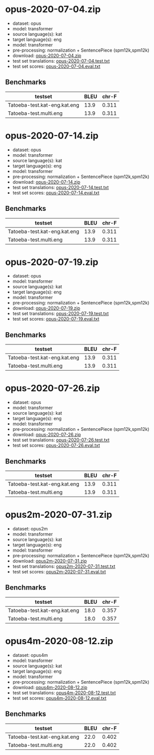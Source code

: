 # opus-2020-07-04.zip

* dataset: opus
* model: transformer
* source language(s): kat
* target language(s): eng
* model: transformer
* pre-processing: normalization + SentencePiece (spm12k,spm12k)
* download: [opus-2020-07-04.zip](https://object.pouta.csc.fi/Tatoeba-MT-models/ccs-eng/opus-2020-07-04.zip)
* test set translations: [opus-2020-07-04.test.txt](https://object.pouta.csc.fi/Tatoeba-MT-models/ccs-eng/opus-2020-07-04.test.txt)
* test set scores: [opus-2020-07-04.eval.txt](https://object.pouta.csc.fi/Tatoeba-MT-models/ccs-eng/opus-2020-07-04.eval.txt)

## Benchmarks

| testset               | BLEU  | chr-F |
|-----------------------|-------|-------|
| Tatoeba-test.kat-eng.kat.eng 	| 13.9 	| 0.311 |
| Tatoeba-test.multi.eng 	| 13.9 	| 0.311 |

# opus-2020-07-14.zip

* dataset: opus
* model: transformer
* source language(s): kat
* target language(s): eng
* model: transformer
* pre-processing: normalization + SentencePiece (spm12k,spm12k)
* download: [opus-2020-07-14.zip](https://object.pouta.csc.fi/Tatoeba-MT-models/ccs-eng/opus-2020-07-14.zip)
* test set translations: [opus-2020-07-14.test.txt](https://object.pouta.csc.fi/Tatoeba-MT-models/ccs-eng/opus-2020-07-14.test.txt)
* test set scores: [opus-2020-07-14.eval.txt](https://object.pouta.csc.fi/Tatoeba-MT-models/ccs-eng/opus-2020-07-14.eval.txt)

## Benchmarks

| testset               | BLEU  | chr-F |
|-----------------------|-------|-------|
| Tatoeba-test.kat-eng.kat.eng 	| 13.9 	| 0.311 |
| Tatoeba-test.multi.eng 	| 13.9 	| 0.311 |

# opus-2020-07-19.zip

* dataset: opus
* model: transformer
* source language(s): kat
* target language(s): eng
* model: transformer
* pre-processing: normalization + SentencePiece (spm12k,spm12k)
* download: [opus-2020-07-19.zip](https://object.pouta.csc.fi/Tatoeba-MT-models/ccs-eng/opus-2020-07-19.zip)
* test set translations: [opus-2020-07-19.test.txt](https://object.pouta.csc.fi/Tatoeba-MT-models/ccs-eng/opus-2020-07-19.test.txt)
* test set scores: [opus-2020-07-19.eval.txt](https://object.pouta.csc.fi/Tatoeba-MT-models/ccs-eng/opus-2020-07-19.eval.txt)

## Benchmarks

| testset               | BLEU  | chr-F |
|-----------------------|-------|-------|
| Tatoeba-test.kat-eng.kat.eng 	| 13.9 	| 0.311 |
| Tatoeba-test.multi.eng 	| 13.9 	| 0.311 |

# opus-2020-07-26.zip

* dataset: opus
* model: transformer
* source language(s): kat
* target language(s): eng
* model: transformer
* pre-processing: normalization + SentencePiece (spm12k,spm12k)
* download: [opus-2020-07-26.zip](https://object.pouta.csc.fi/Tatoeba-MT-models/ccs-eng/opus-2020-07-26.zip)
* test set translations: [opus-2020-07-26.test.txt](https://object.pouta.csc.fi/Tatoeba-MT-models/ccs-eng/opus-2020-07-26.test.txt)
* test set scores: [opus-2020-07-26.eval.txt](https://object.pouta.csc.fi/Tatoeba-MT-models/ccs-eng/opus-2020-07-26.eval.txt)

## Benchmarks

| testset               | BLEU  | chr-F |
|-----------------------|-------|-------|
| Tatoeba-test.kat-eng.kat.eng 	| 13.9 	| 0.311 |
| Tatoeba-test.multi.eng 	| 13.9 	| 0.311 |

# opus2m-2020-07-31.zip

* dataset: opus2m
* model: transformer
* source language(s): kat
* target language(s): eng
* model: transformer
* pre-processing: normalization + SentencePiece (spm12k,spm12k)
* download: [opus2m-2020-07-31.zip](https://object.pouta.csc.fi/Tatoeba-MT-models/ccs-eng/opus2m-2020-07-31.zip)
* test set translations: [opus2m-2020-07-31.test.txt](https://object.pouta.csc.fi/Tatoeba-MT-models/ccs-eng/opus2m-2020-07-31.test.txt)
* test set scores: [opus2m-2020-07-31.eval.txt](https://object.pouta.csc.fi/Tatoeba-MT-models/ccs-eng/opus2m-2020-07-31.eval.txt)

## Benchmarks

| testset               | BLEU  | chr-F |
|-----------------------|-------|-------|
| Tatoeba-test.kat-eng.kat.eng 	| 18.0 	| 0.357 |
| Tatoeba-test.multi.eng 	| 18.0 	| 0.357 |

# opus4m-2020-08-12.zip

* dataset: opus4m
* model: transformer
* source language(s): kat
* target language(s): eng
* model: transformer
* pre-processing: normalization + SentencePiece (spm12k,spm12k)
* download: [opus4m-2020-08-12.zip](https://object.pouta.csc.fi/Tatoeba-MT-models/ccs-eng/opus4m-2020-08-12.zip)
* test set translations: [opus4m-2020-08-12.test.txt](https://object.pouta.csc.fi/Tatoeba-MT-models/ccs-eng/opus4m-2020-08-12.test.txt)
* test set scores: [opus4m-2020-08-12.eval.txt](https://object.pouta.csc.fi/Tatoeba-MT-models/ccs-eng/opus4m-2020-08-12.eval.txt)

## Benchmarks

| testset               | BLEU  | chr-F |
|-----------------------|-------|-------|
| Tatoeba-test.kat-eng.kat.eng 	| 22.0 	| 0.402 |
| Tatoeba-test.multi.eng 	| 22.0 	| 0.402 |

